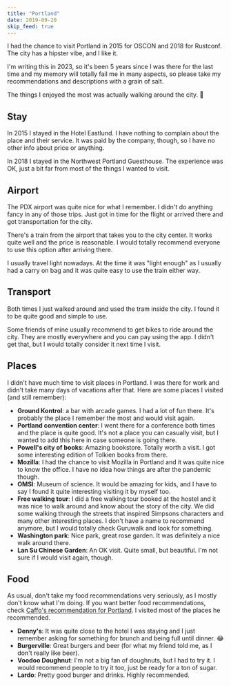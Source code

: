 ```yaml
---
title: "Portland"
date: 2019-09-20
skip_feed: true
---
```


I had the chance to visit Portland in 2015 for OSCON and 2018 for Rustconf.
The city has a hipster vibe, and I like it.

I'm writing this in 2023, so it's been 5 years since I was there for the last
time and my memory will totally fail me in many aspects, so please take my
recommendations and descriptions with a grain of salt.

The things I enjoyed the most was actually walking around the city. 🙂

## Stay

In 2015 I stayed in the Hotel Eastlund. I have nothing to complain about the
place and their service. It was paid by the company, though, so I have no other
info about price or anything.

In 2018 I stayed in the Northwest Portland Guesthouse. The experience was OK,
just a bit far from most of the things I wanted to visit.

## Airport

The PDX airport was quite nice for what I remember. I didn't do anything fancy
in any of those trips. Just got in time for the flight or arrived there and got
transportation for the city.

There's a train from the airport that takes you to the city center. It works
quite well and the price is reasonable. I would totally recommend everyone to
use this option after arriving there.

I usually travel light nowadays. At the time it was "light enough" as I usually
had a carry on bag and it was quite easy to use the train either way.

## Transport

Both times I just walked around and used the tram inside the city. I found it
to be quite good and simple to use.

Some friends of mine usually recommend to get bikes to ride around the city.
They are mostly everywhere and you can pay using the app. I didn't get that,
but I would totally consider it next time I visit.

## Places

I didn't have much time to visit places in Portland. I was there for work and
didn't take many days of vacations after that. Here are some places I visited
(and still remember):

- **Ground Kontrol**: a bar with arcade games. I had a lot of fun there. It's
  probably the place I remember the most and would visit again.
- **Portland convention center**: I went there for a conference both times and
  the place is quite good. It's not a place you can casually visit, but I
  wanted to add this here in case someone is going there.
- **Powell's city of books**: Amazing bookstore. Totally worth a visit. I got
  some interesting edition of Tolkien books from there.
- **Mozilla**: I had the chance to visit Mozilla in Portland and it was quite
  nice to know the office. I have no idea how things are after the pandemic
  though.
- **OMSI**: Museum of science. It would be amazing for kids, and I have to say
  I found it quite interesting visiting it by myself too.
- **Free walking tour**: I did a free walking tour booked at the hostel and it
  was nice to walk around and know about the story of the city. We did some
  walking through the streets that inspired Simpsons characters and many other
  interesting places. I don't have a name to recommend anymore, but I would
  totally check Guruwalk and look for something.
- **Washington park**: Nice park, great rose garden. It was definitely a nice
  walk around there.
- **Lan Su Chinese Garden**: An OK visit. Quite small, but beautiful. I'm not
  sure if I would visit again, though.


## Food

As usual, don't take my food recommendations very seriously, as I mostly don't
know what I'm doing. If you want better food recommendations, check [Caffo's
recommendation for Portland](https://caffeine.wiki/Best_of_PDX.html). I visited
most of the places he recommended.

- **Denny's**: It was quite close to the hotel I was staying and I just
  remember asking for something for brunch and being full until dinner. 😂
- **Burgerville**: Great burgers and beer (for what my friend told me, as I
  don't really like beer).
- **Voodoo Doughnut**: I'm not a big fan of doughnuts, but I had to try it. I
  would recommend people to try it too, just be ready for a ton of sugar.
- **Lardo**: Pretty good burger and drinks. Highly recommended.
